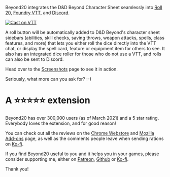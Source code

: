 Beyond20 integrates the D&D Beyond Character Sheet seamlessly into [Roll 20](https://roll20.net), [Foundry VTT](https://foundryvtt.com), and [Discord](https://discord.com).

[![Cast on VTT](images/cast-on-vtt.png)](/install)

A roll button will be automatically added to D&D Beyond's character sheet sidebars (abilities, skill checks, saving throws, weapon attacks, spells, class features, and more) that lets you either roll the dice directly into the VTT chat, or display the spell card, feature or equipment item for others to see. It also has an integrated dice roller for those who do not use a VTT, and rolls can also be sent to Discord.

Head over to the [Screenshots](screenshots) page to see it in action.

Seriously, what more can you ask for? :-)

# A ⭐⭐⭐⭐⭐ extension

Beyond20 has over 300,000 users (as of March 2021) and a 5 star rating. Everybody loves the extension, and for good reason!

You can check out all the reviews on the [Chrome Webstore](https://chrome.google.com/webstore/detail/beyond-20/gnblbpbepfbfmoobegdogkglpbhcjofh/reviews) and [Mozilla Add-ons](https://addons.mozilla.org/en-US/firefox/addon/beyond-20/reviews/) page, as well as the comments people leave when sending rations on [Ko-fi](https://ko-fi.com/kakaroto).


If you find Beyond20 useful to you and it helps you in your games, please consider supporting me, either on [Patreon](https://patreon.com/kakaroto), [Github](https://github.com/sponsors/kakaroto) or [Ko-fi](https://ko-fi.com/kakaroto).

Thank you!